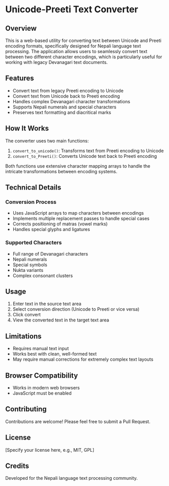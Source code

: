 # Unicode-Preeti Text Converter

## Overview

This is a web-based utility for converting text between Unicode and Preeti encoding formats, specifically designed for Nepali language text processing. The application allows users to seamlessly convert text between two different character encodings, which is particularly useful for working with legacy Devanagari text documents.

## Features

- Convert text from legacy Preeti encoding to Unicode
- Convert text from Unicode back to Preeti encoding
- Handles complex Devanagari character transformations
- Supports Nepali numerals and special characters
- Preserves text formatting and diacritical marks

## How It Works

The converter uses two main functions:

1. `convert_to_unicode()`: Transforms text from Preeti encoding to Unicode
2. `convert_to_Preeti()`: Converts Unicode text back to Preeti encoding

Both functions use extensive character mapping arrays to handle the intricate transformations between encoding systems.

## Technical Details

### Conversion Process

- Uses JavaScript arrays to map characters between encodings
- Implements multiple replacement passes to handle special cases
- Corrects positioning of matras (vowel marks)
- Handles special glyphs and ligatures

### Supported Characters

- Full range of Devanagari characters
- Nepali numerals
- Special symbols
- Nukta variants
- Complex consonant clusters

## Usage

1. Enter text in the source text area
2. Select conversion direction (Unicode to Preeti or vice versa)
3. Click convert
4. View the converted text in the target text area

## Limitations

- Requires manual text input
- Works best with clean, well-formed text
- May require manual corrections for extremely complex text layouts

## Browser Compatibility

- Works in modern web browsers
- JavaScript must be enabled

## Contributing

Contributions are welcome! Please feel free to submit a Pull Request.

## License

[Specify your license here, e.g., MIT, GPL]

## Credits

Developed for the Nepali language text processing community.

